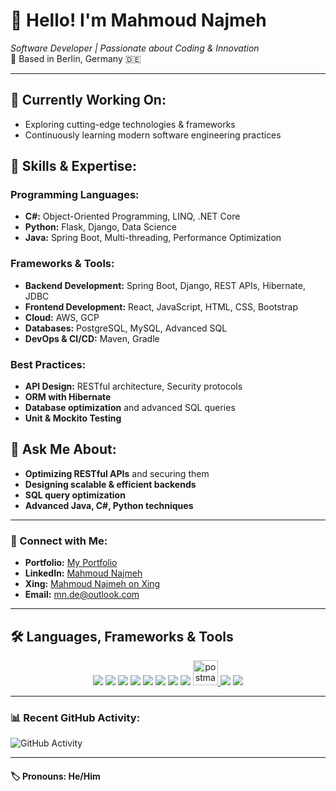 
# 👋 Hello! I'm Mahmoud Najmeh  
*Software Developer | Passionate about Coding & Innovation*  
📍 Based in Berlin, Germany 🇩🇪

---

## 🚀 Currently Working On:
- Exploring cutting-edge technologies & frameworks
- Continuously learning modern software engineering practices

## 🌱 Skills & Expertise:
### Programming Languages:
- **C#:** Object-Oriented Programming, LINQ, .NET Core
- **Python:** Flask, Django, Data Science
- **Java:** Spring Boot, Multi-threading, Performance Optimization

### Frameworks & Tools:
- **Backend Development:** Spring Boot, Django, REST APIs, Hibernate, JDBC
- **Frontend Development:** React, JavaScript, HTML, CSS, Bootstrap
- **Cloud:** AWS, GCP
- **Databases:** PostgreSQL, MySQL, Advanced SQL
- **DevOps & CI/CD:** Maven, Gradle

### Best Practices:
- **API Design:** RESTful architecture, Security protocols
- **ORM with Hibernate**
- **Database optimization** and advanced SQL queries
- **Unit & Mockito Testing**

## 💬 Ask Me About:
- **Optimizing RESTful APIs** and securing them
- **Designing scalable & efficient backends**
- **SQL query optimization**
- **Advanced Java, C#, Python techniques**

---

### 🔗 Connect with Me:
- **Portfolio:** <a href="https://mn10101.github.io/portfolio-mn/" target="_blank">My Portfolio</a>
- **LinkedIn:** <a href="https://www.linkedin.com/in/mahmoud-najmeh-b53172211" target="_blank">Mahmoud Najmeh</a>
- **Xing:** <a href="https://www.xing.com/profile/Mahmoud_Najmeh031649/web_profiles" target="_blank">Mahmoud Najmeh on Xing</a>
- **Email:** <a href="mailto:mn.de@outlook.com" target="_blank">mn.de@outlook.com</a>

---

## 🛠️ Languages, Frameworks & Tools
<div align="center">
    <img src="https://skillicons.dev/icons?i=java,spring,mysql,postgresql,windows,linux,apple" />
    <img src="https://skillicons.dev/icons?i=javascript,bootstrap,css,html" />
    <img src="https://img.icons8.com/color/48/000000/thymeleaf.png" />
    <img src="https://skillicons.dev/icons?i=github,vscode" />
    <img src="https://img.icons8.com/color/48/000000/intellij-idea.png" />
    <img src="https://skillicons.dev/icons?i=eclipse" />
    <img src="https://img.icons8.com/color/48/000000/c-sharp-logo.png" />
    <img src="https://img.icons8.com/color/48/000000/visual-studio--v2.png" />
    <a href="https://postman.com" target="_blank" rel="noreferrer">
        <img src="https://www.vectorlogo.zone/logos/getpostman/getpostman-icon.svg" alt="postman" width="40" height="40"/>
    </a>
    <img src="https://img.icons8.com/color/48/000000/amazon-web-services.png" />
    <img src="https://img.icons8.com/color/48/000000/google-cloud-platform.png" />
</div>

---

### 📊 Recent GitHub Activity:
![GitHub Activity](https://github-readme-activity-graph.vercel.app/graph?username=uraniumkid30&custom_title=Mahmoud%27s%20Contribution%20Graph&theme=vue)

---

#### 🏷️ Pronouns: He/Him
